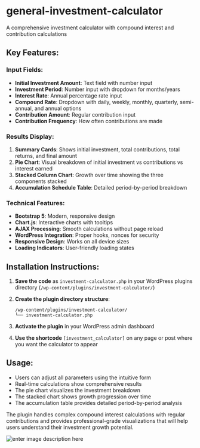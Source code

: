 # general-investment-calculator
A comprehensive investment calculator with compound interest and contribution calculations


## Key Features:

### Input Fields:

-   **Initial Investment Amount**: Text field with number input
-   **Investment Period**: Number input with dropdown for months/years
-   **Interest Rate**: Annual percentage rate input
-   **Compound Rate**: Dropdown with daily, weekly, monthly, quarterly, semi-annual, and annual options
-   **Contribution Amount**: Regular contribution input
-   **Contribution Frequency**: How often contributions are made

### Results Display:

1.  **Summary Cards**: Shows initial investment, total contributions, total returns, and final amount
2.  **Pie Chart**: Visual breakdown of initial investment vs contributions vs interest earned
3.  **Stacked Column Chart**: Growth over time showing the three components stacked
4.  **Accumulation Schedule Table**: Detailed period-by-period breakdown

### Technical Features:

-   **Bootstrap 5**: Modern, responsive design
-   **Chart.js**: Interactive charts with tooltips
-   **AJAX Processing**: Smooth calculations without page reload
-   **WordPress Integration**: Proper hooks, nonces for security
-   **Responsive Design**: Works on all device sizes
-   **Loading Indicators**: User-friendly loading states

## Installation Instructions:

1.  **Save the code** as `investment-calculator.php` in your WordPress plugins directory (`/wp-content/plugins/investment-calculator/`)
2.  **Create the plugin directory structure**:
    
    ```
    /wp-content/plugins/investment-calculator/
    └── investment-calculator.php
    ```
    
3.  **Activate the plugin** in your WordPress admin dashboard
4.  **Use the shortcode** `[investment_calculator]` on any page or post where you want the calculator to appear

## Usage:

-   Users can adjust all parameters using the intuitive form
-   Real-time calculations show comprehensive results
-   The pie chart visualizes the investment breakdown
-   The stacked chart shows growth progression over time
-   The accumulation table provides detailed period-by-period analysis

The plugin handles complex compound interest calculations with regular contributions and provides professional-grade visualizations that will help users understand their investment growth potential.

![enter image description here](https://loanfren.com/wp-content/uploads/2025/08/investment-calculator.jpg)
